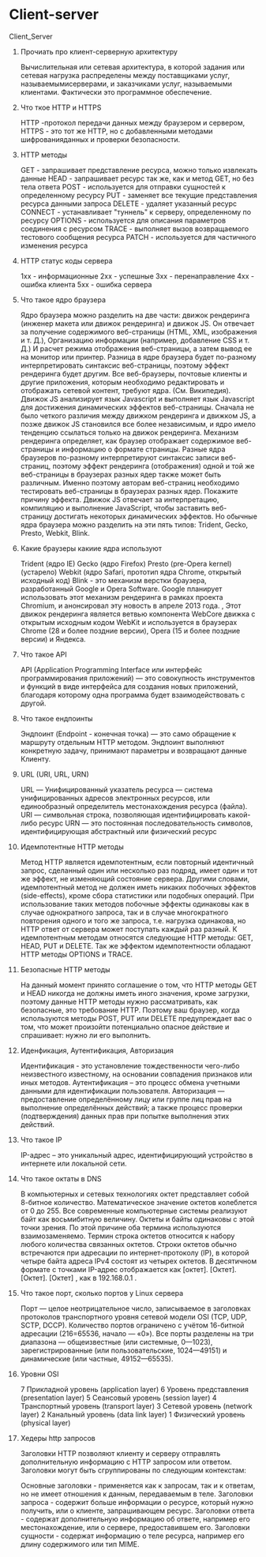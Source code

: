 # Client-server

Client_Server

1) Прочиать про клиент-серверную архитектуру
	
	Вычислительная или сетевая архитектура, в которой задания или сетевая нагрузка распределены между поставщиками услуг, называемымисерверами, и заказчиками услуг, называемыми клиентами. Фактически это программное обеспечение.
	
2) Что ткое HTTP и HTTPS
	
	HTTP -протокол передачи данных между браузером и сервером, HTTPS - это тот же HTTP, но с добавленными методами шифрованияданных и проверки безопасности.
	
3) HTTP методы
	
	GET - запрашивает представление ресурса, можно только извлекать данные
	HEAD - запрашивает ресурс так же, как и метод GET, но без тела ответа
	POST - используется для отправки сущностей к определенному ресурсу
	PUT - заменяет все текущие представления ресурса данными запроса
	DELETE - удаляет указанный ресурс
	CONNECT - устанавливает "туннель" к серверу, определенному по ресурсу
	OPTIONS - используется для описания параметров соединения с ресурсом
	TRACE - выполняет вызов возвращаемого тестового сообщения ресурса
	PATCH - используется для частичного изменения ресурса
	
4) HTTP статус коды сервера
	
	1хх - информационные
	2хх - успешные
	3хх - перенаправление
	4хх - ошибка клиента
	5хх - ошибка сервера
	
5) Что такое ядро браузера 
	
	Ядро браузера можно разделить на две части: движок рендеринга (инженер макета или движок рендеринга) и движок JS. Он отвечает за получение содержимого веб-страницы (HTML, XML, изображения и т. Д.), Организацию информации (например, добавление CSS и т. Д.) И расчет режима отображения веб-страницы, а затем вывод ее на монитор или принтер. Разница в ядре браузера будет по-разному интерпретировать синтаксис веб-страницы, поэтому эффект рендеринга будет другим. Все веб-браузеры, почтовые клиенты и другие приложения, которым необходимо редактировать и отображать сетевой контент, требуют ядра. (См. Википедия). Движок JS анализирует язык Javascript и выполняет язык Javascript для достижения динамических эффектов веб-страницы. Сначала не было четкого различия между движком рендеринга и движком JS, а позже движок JS становился все более независимым, и ядро ​​имело тенденцию ссылаться только на движок рендеринга. Механизм рендеринга определяет, как браузер отображает содержимое веб-страницы и информацию о формате страницы. Разные ядра браузеров по-разному интерпретируют синтаксис записи веб-страниц, поэтому эффект рендеринга (отображения) одной и той же веб-страницы в браузерах разных ядер также может быть различным. Именно поэтому авторам веб-страниц необходимо тестировать веб-страницы в браузерах разных ядер. Покажите причину эффекта. Движок JS отвечает за интерпретацию, компиляцию и выполнение JavaScript, чтобы заставить веб-страницу достигать некоторых динамических эффектов. Но обычные ядра браузера можно разделить на эти пять типов: Trident, Gecko, Presto, Webkit, Blink.
	
6) Какие браузеры какиие ядра используют
	
	Trident (ядро IE)
	Gecko (ядро Firefox)
	Presto (pre-Opera kernel) (устарело)
	Webkit (ядро Safari, прототип ядра Chrome, открытый исходный код)
	Blink - это механизм верстки браузера, разработанный Google и Opera Software. Google планирует использовать этот механизм рендеринга в рамках проекта Chromium, и анонсировал эту новость в апреле 2013 года. , Этот движок рендеринга является ветвью компонента WebCore движка с открытым исходным кодом WebKit и используется в браузерах Chrome (28 и более поздние версии), Opera (15 и более поздние версии) и Яндекса.
		
7) Что такое API
	
	API (Application Programming Interface или интерфейс программирования приложений) — это совокупность инструментов и функций в виде интерфейса для создания новых приложений, благодаря которому одна программа будет взаимодействовать с другой.
	
8. Что такое ендпоинты
	
	Эндпоинт (Endpoint - конечная точка) — это само обращение к маршруту отдельным HTTP методом. Эндпоинт выполняют конкретную задачу, принимают параметры и возвращают данные Клиенту.
	
9) URL (URI, URL, URN)
	
	URL — Унифицированный указатель ресурса — система унифицированных адресов электронных ресурсов, или единообразный определитель местонахождения ресурса (файла).
	URI — символьная строка, позволяющая идентифицировать какой-либо ресурс
	URN — это постоянная последовательность символов, идентифицирующая абстрактный или физический ресурс
	
10) Идемпотентные HTTP методы
	
	Метод HTTP является идемпотентным, если повторный идентичный запрос, сделанный один или несколько раз подряд, имеет один и тот же эффект, не изменяющий состояние сервера. Другими словами, идемпотентный метод не должен иметь никаких побочных эффектов (side-effects), кроме сбора статистики или подобных операций.
	При использование таких методов побочные эффекты одинаковы как в случае однократного запроса, так и в случае многократного повторения одного и того же запроса, т.е. нагрузка одинакова, но HTTP ответ от сервера может поступать каждый раз разный. К идемпотентным методам относятся следующие HTTP методы: GET, HEAD, PUT и DELETE. Так же эффектом идемпотентности обладают HTTP методы OPTIONS и TRACE.
	
11) Безопасные HTTP методы
	
	На данный момент принято соглашение о том, что HTTP методы GET и HEAD никогда не должны иметь иного значения, кроме загрузки, поэтому данные HTTP методы нужно рассматривать, как безопасные, это требование HTTP. Поэтому ваш браузер, когда используются методы POST, PUT или DELETE предупреждает вас о том, что может произойти потенциально опасное действие и спрашивает: нужно ли его выполнить.
	
12) Иденфикация, Аутентификация, Авторизация
	
	Идентификация - это установление тождественности чего-либо неизвестного известному, на основании совпадения признаков или иных методов. 
	Аутентификация – это процесс обмена учетными данными для идентификации пользователя.
	Авторизация — предоставление определённому лицу или группе лиц прав на выполнение определённых действий; а также процесс проверки (подтверждения) данных прав при попытке выполнения этих действий.
	
13) Что такое IP
	
	IP-адрес – это уникальный адрес, идентифицирующий устройство в интернете или локальной сети.
	
14) Что такое октаты в DNS
	
	В компьютерных и сетевых технологиях октет представляет собой 8-битное количество. Математическое значение октетов колеблется от 0 до 255.
	Все современные компьютерные системы реализуют байт как восьмибитную величину. Октеты и байты одинаковы с этой точки зрения. По этой причине оба термина используются взаимозаменяемо. 
	Термин строка октетов относится к набору любого количества связанных октетов. Строки октетов обычно встречаются при адресации по интернет-протоколу (IP), в которой четыре байта адреса IPv4 состоят из четырех октетов. В десятичном формате с точками IP-адрес отображается как [октет]. [Октет]. [Октет]. [Октет] , как в 192.168.0.1 . 
	
15) Что такое порт, сколько портов у Linux сервера
	
	Порт — целое неотрицательное число, записываемое в заголовках протоколов транспортного уровня сетевой модели OSI (TCP, UDP, SCTP, DCCP).
	Количество портов ограничено с учётом 16-битной адресации (216=65536, начало — «0»). Все порты разделены на три диапазона — общеизвестные (или системные, 0—1023), зарегистрированные (или пользовательские, 1024—49151) и динамические (или частные, 49152—65535).
	
16) Уровни OSI
	
	7 Прикладной уровень (application layer)
	6 Уровень представления (presentation layer)
	5 Сеансовый уровень (session layer)
	4 Транспортный уровень (transport layer)
	3 Сетевой уровень (network layer)
	2 Канальный уровень (data link layer)
	1 Физический уровень (physical layer)
	
17) Хедеры http запросов
	
	Заголовки HTTP позволяют клиенту и серверу отправлять дополнительную информацию с HTTP запросом или ответом. 
	Заголовки могут быть сгруппированы по следующим контекстам:

    Основные заголовки - применяется как к запросам, так и к ответам, но не имеет отношения к данным, передаваемым в теле.
    Заголовки запроса - содержит больше информации о ресурсе, который нужно получить, или о клиенте, запрашивающем ресурс.
    Заголовки ответа - содержат дополнительную информацию об ответе, например его местонахождение, или о сервере, предоставившем его.
    Заголовки сущности - содержат информацию о теле ресурса, например его длину содержимого или тип MIME.

	
